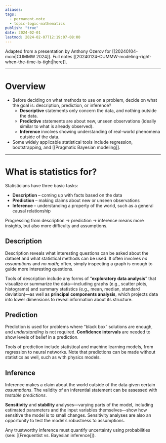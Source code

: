 ```yaml
---
aliases: 
tags:
  - permanent-note
  - topic-logic-mathematics
publish: "true"
date: 2024-02-01
lastmod: 2024-02-07T12:19:07-08:00
---
```

Adapted from a presentation by Anthony Ozerov for [[20240104-mcm|CUMMW 2024]]. Full notes [[20240124-CUMMW-modeling-right-when-the-time-is-tight|here]].

---
# Overview

- Before deciding on what methods to use on a problem, decide on what the goal is: description, prediction, or inference?
	- **Descriptive** statements only concern the data, and nothing outside the data.
	- **Predictive** statements are about new, unseen observations (ideally similar to what is already observed).
	- **Inference** involves showing understanding of real-world phenomena outside of the data.
- Some widely applicable statistical tools include regression, bootstrapping, and [[Pragmatic Bayesian modeling]].

---
# What is statistics for?

Statisticians have three basic tasks:
- **Description** – coming up with facts based on the data
- **Prediction** – making claims about new or unseen observations
- **Inference** – understanding a property of the world, such as a general causal relationship

Progressing from description → prediction → inference means more insights, but also more difficulty and assumptions.
## Description

Description reveals what interesting questions can be asked about the dataset and what statistical methods can be used. It often involves *no assumptions* and *no math*; often, simply inspecting a graph is enough to guide more interesting questions.

Tools of description include any forms of “**exploratory data analysis**” that visualize or summarize the data—including graphs (e.g., scatter plots, histograms) and summary statistics (e.g., mean, median, standard deviation)—as well as **principal components analysis**, which projects data into lower dimensions to reveal information about its structure.

## Prediction

Prediction is used for problems where “black box” solutions are enough, and *understanding* is not required. **Confidence intervals** are needed to show levels of belief in a prediction.

Tools of prediction include statistical and machine learning models, from regression to neural networks. Note that predictions can be made without statistics as well, such as with physics models.

## Inference

Inference makes a claim about the world outside of the data given certain *assumptions*. The validity of an inferential statement can be assessed with *testable predictions*. 

**Sensitivity** and **stability** analyses—varying parts of the model, including estimated parameters and the input variables themselves—show how sensitive the model is to small changes. Sensitivity analyses are also an opportunity to test the model’s robustness to assumptions. 

Any trustworthy inference must quantify uncertainty using probabilities (see: [[Frequentist vs. Bayesian inference]]).
